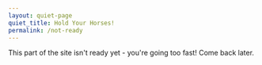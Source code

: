 ```yaml
---
layout: quiet-page
quiet_title: Hold Your Horses!
permalink: /not-ready
---
```


This part of the site isn't ready yet - you're going too fast! Come back later.
